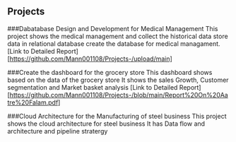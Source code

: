 ## Projects

###Dabatabase Design and Development for Medical Management
This project shows the medical management and collect the historical data 
store data  in relational database 
create the database for medical managament.
[Link to Detailed Report] [https://github.com/Mann001108/Projects-/upload/main]

###Create the dashboard for the grocery store 
This dashboard shows based on the data of the grocery store 
It shows the sales Growth, Customer segmentation and Market basket analysis 
[Link to Detailed Report] [https://github.com/Mann001108/Projects-/blob/main/Report%20On%20Aatre%20Falam.pdf]

###Cloud Architecture for the Manufacturing of steel business
This project shows the cloud architecture for steel business 
It has Data flow and architecture and pipeline stratergy
